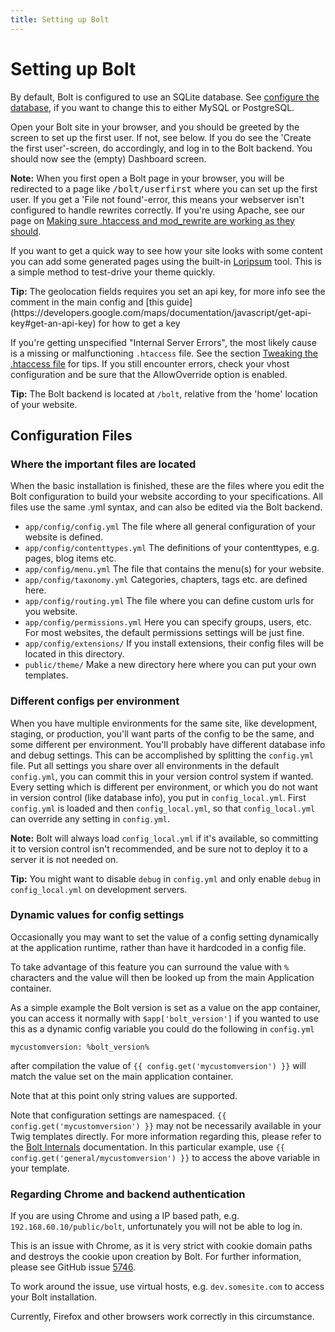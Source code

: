 ```yaml
---
title: Setting up Bolt
---
```

Setting up Bolt
===============

By default, Bolt is configured to use an SQLite database. See [configure the database](database),
if you want to change this to either MySQL or PostgreSQL.

Open your Bolt site in your browser, and you should be greeted by the screen to
set up the first user. If not, see below. If you do see the 'Create the first
user'-screen, do accordingly, and log in to the Bolt backend. You should now
see the (empty) Dashboard screen.

<p class="note"><strong>Note:</strong> When you first open a Bolt page in your
browser, you will be redirected to a page like <tt>/bolt/userfirst</tt> where
you can set up the first user. If you get a 'File not found'-error, this means
your webserver isn't configured to handle rewrites correctly. If you're using
Apache, see our page on <a href="../howto/making-sure-htaccess-works">Making sure
.htaccess and mod_rewrite are working as they should</a>.</p>

If you want to get a quick way to see how your site looks with some content you
can add some generated pages using the built-in [Loripsum](http://loripsum.net)
tool. This is a simple method to test-drive your theme quickly.

<p class="tip"><strong>Tip:</strong> The geolocation fields requires you
set an api key, for more info see the comment in the main config and
[this guide](https://developers.google.com/maps/documentation/javascript/get-api-key#get-an-api-key)
for how to get a key</p>

If you're getting unspecified "Internal Server Errors", the most likely cause
is a missing or malfunctioning `.htaccess` file. See the section [Tweaking the
.htaccess file](../installation/webserver/apache) for tips. If you still
encounter errors, check your vhost configuration and be sure that the
AllowOverride option is enabled.

<p class="tip"><strong>Tip:</strong> The Bolt backend is located at
<code>/bolt</code>, relative from the 'home' location of your website.</p>

Configuration Files
-------------------

### Where the important files are located

When the basic installation is finished, these are the files where you edit the
Bolt configuration to build your website according to your specifications.
All files use the same .yml syntax, and can also be edited via the Bolt backend.

  - `app/config/config.yml`  The file where all general configuration of your website is defined.
  - `app/config/contenttypes.yml` The definitions of your contenttypes, e.g. pages, blog items etc.
  - `app/config/menu.yml` The file that contains the menu(s) for your website.
  - `app/config/taxonomy.yml` Categories, chapters, tags etc. are defined here.
  - `app/config/routing.yml` The file where you can define custom urls for you website.
  - `app/config/permissions.yml` Here you can specify groups, users, etc. For most websites, the default permissions settings will be just fine.
  - `app/config/extensions/` If you install extensions, their config files will be located in this directory.
  - `public/theme/` Make a new directory here where you can put your own templates.

### Different configs per environment

When you have multiple environments for the same site, like development,
staging, or production, you'll want parts of the config to be the same, and
some different per environment. You'll probably have different database info
and debug settings. This can be accomplished by splitting the `config.yml`
file. Put all settings you share over all environments in the default
`config.yml`, you can commit this in your version control system if wanted.
Every setting which is different per environment, or which you do not want in
version control (like database info), you put in `config_local.yml`. First
`config.yml` is loaded and then `config_local.yml`, so  that `config_local.yml`
can override any setting in `config.yml`.

**Note:**
Bolt will always load `config_local.yml` if it's available, so committing it to
version control isn't recommended, and be sure not to deploy it to a server it
is not needed on.

<p class="tip"><strong>Tip:</strong> You might want to disable <code>debug</code> in
<code>config.yml</code> and only enable <code>debug</code> in <code>config_local.yml</code>
on development servers.</p>


### Dynamic values for config settings

Occasionally you may want to set the value of a config setting dynamically at the
application runtime, rather than have it hardcoded in a config file.

To take advantage of this feature you can surround the value with `%` characters
and the value will then be looked up from the main Application container.

As a simple example the Bolt version is set as a value on the app container,
you can access it normally with `$app['bolt_version']` if you wanted to use
this as a dynamic config variable you could do the following in `config.yml`

```
mycustomversion: %bolt_version%
```

after compilation the value of `{{ config.get('mycustomversion') }}` will match
the value set on the main application container.

Note that at this point only string values are supported.

Note that configuration settings are namespaced. `{{ config.get('mycustomversion') }}` 
may not be necessarily available in your Twig templates directly. For more information 
regarding this, please refer to the [Bolt Internals](../internals/container-service-references#app-config) 
documentation. In this particular example, use `{{ config.get('general/mycustomversion') }}`
to access the above variable in your template.

### Regarding Chrome and backend authentication

If you are using Chrome and using a IP based path, e.g. `192.168.60.10/public/bolt`, 
unfortunately you will not be able to log in. 

This is an issue with Chrome, as it is very strict with cookie domain paths and
destroys the cookie upon creation by Bolt. For further information, please see
GitHub issue [5746](https://github.com/bolt/bolt/issues/5746).

To work around the issue, use virtual hosts, e.g. `dev.somesite.com` to access
your Bolt installation.

Currently, Firefox and other browsers work correctly in this circumstance.
